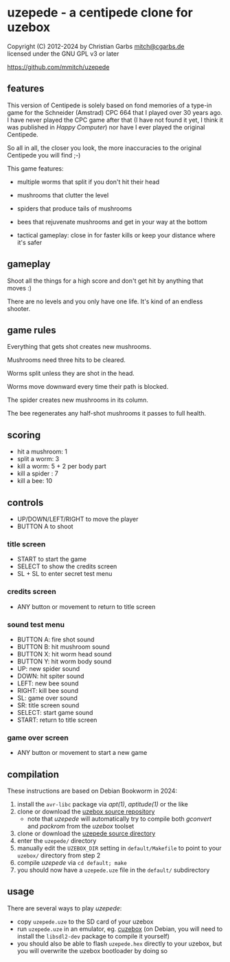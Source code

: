 # uzepede - a centipede clone for uzebox

Copyright (C) 2012-2024 by  Christian Garbs <mitch@cgarbs.de>  
licensed under the GNU GPL v3 or later

<https://github.com/mmitch/uzepede>

## features

This version of Centipede is solely based on fond memories of a
type-in game for the Schneider (Amstrad) CPC 664 that I played over 30
years ago.  I have never played the CPC game after that (I have not
found it yet, I think it was published in _Happy Computer_) nor have I
ever played the original Centipede.

So all in all, the closer you look, the more inaccuracies to the
original Centipede you will find ;-)

This game features:

- multiple worms that split if you don't hit their head

- mushrooms that clutter the level

- spiders that produce tails of mushrooms

- bees that rejuvenate mushrooms and get in your way at the bottom

- tactical gameplay: close in for faster kills or keep your distance
  where it's safer

## gameplay

Shoot all the things for a high score and don't get hit by anything
that moves :)

There are no levels and you only have one life.  It's kind of an
endless shooter.

## game rules

Everything that gets shot creates new mushrooms.

Mushrooms need three hits to be cleared.

Worms split unless they are shot in the head.

Worms move downward every time their path is blocked.

The spider creates new mushrooms in its column.

The bee regenerates any half-shot mushrooms it passes to full health.

## scoring

- hit a mushroom:  1
- split a worm:    3
- kill a worm:     5 + 2 per body part
- kill a spider :  7
- kill a bee:     10

## controls

- UP/DOWN/LEFT/RIGHT to move the player
- BUTTON A to shoot

### title screen

- START to start the game
- SELECT to show the credits screen
- SL + SL to enter secret test menu

### credits screen

- ANY button or movement to return to title screen

### sound test menu

- BUTTON A: fire shot sound
- BUTTON B: hit mushroom sound
- BUTTON X: hit worm head sound
- BUTTON Y: hit worm body sound
- UP:       new spider sound
- DOWN:     hit spiter sound
- LEFT:     new bee sound
- RIGHT:    kill bee sound
- SL:       game over sound
- SR:       title screen sound
- SELECT:   start game sound
- START:    return to title screen

### game over screen

- ANY button or movement to start a new game

## compilation

These instructions are based on Debian Bookworm in 2024:

1. install the `avr-libc` package via _apt(1)_, _aptitude(1)_ or the like
2. clone or download the [uzebox source repository][1]
   - note that _uzepede_ will automatically try to compile both
     _gconvert_ and _packrom_ from the _uzebox_ toolset
3. clone or download the [uzepede source directory][2]
4. enter the `uzepede/` directory
5. manually edit the `UZEBOX_DIR` setting in `default/Makefile`
   to point to your `uzebox/` directory from step 2
6. compile _uzepede_ via `cd default; make`
7. you should now have a `uzepede.uze` file in the `default/` subdirectory

[1]: https://github.com/Uzebox/uzebox
[2]: https://github.com/mmitch/uzepede

## usage

There are several ways to play _uzepede_:

- copy `uzepede.uze` to the SD card of your uzebox
- run `uzepede.uze` in an emulator, eg. [cuzebox][3]
  (on Debian, you will need to install the `libsdl2-dev` package to compile it yourself)
- you should also be able to flash `uzepede.hex` directly to your uzebox,
  but you will overwrite the uzebox bootloader by doing so

[3]: https://github.com/Jubatian/cuzebox
